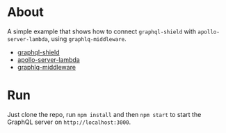 # About
A simple example that shows how to connect `graphql-shield` with `apollo-server-lambda`, using `graphlq-middleware`.

- [graphql-shield](https://github.com/maticzav/graphql-shield)
- [apollo-server-lambda](https://github.com/apollographql/apollo-server/blob/master/docs/source/deployment/lambda.md)
- [graphlq-middleware](https://github.com/prisma/graphql-middleware)


# Run
Just clone the repo, run `npm install` and then `npm start` to start the GraphQL server on `http://localhost:3000`.

